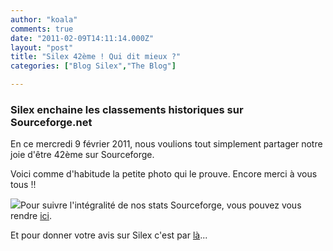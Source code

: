 ```yaml
---
author: "koala"
comments: true
date: "2011-02-09T14:11:14.000Z"
layout: "post"
title: "Silex 42ème ! Qui dit mieux ?"
categories: ["Blog Silex","The Blog"]

---
```

### Silex enchaine les classements historiques sur Sourceforge.net


En ce mercredi 9 février 2011, nous voulions tout simplement partager notre joie d'être 42ème sur Sourceforge.

Voici comme d'habitude la petite photo qui le prouve. Encore merci à vous tous !!


[![](https://www.silexlabs.org/wp-content/uploads/2011/02/Silex-42ème1-680x510.png)](https://www.silexlabs.org/2011/02/silex-42eme-qui-dit-mieux/silex-42eme-2/)Pour suivre l'intégralité de nos stats Sourceforge, vous pouvez vous rendre [ici](http://sourceforge.net/project/stats/?group_id=192954&ugn=silex).


Et pour donner votre avis sur Silex c'est par [là](http://sourceforge.net/projects/silex/)...


